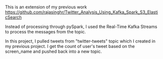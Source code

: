This is an extension of my previous work
https://github.com/rajasinghr/Twitter_Analysis_Using_Kafka_Spark_S3_ElasticSearch

Instead of processing through pySpark, I used the Real-Time Kafka Streams to process the messages from the topic.

In this project, I pulled tweets from "twitter-tweets" topic which I created in my previous project. I get the count of user's tweet based on the screen_name and pushed back into a new topic.
